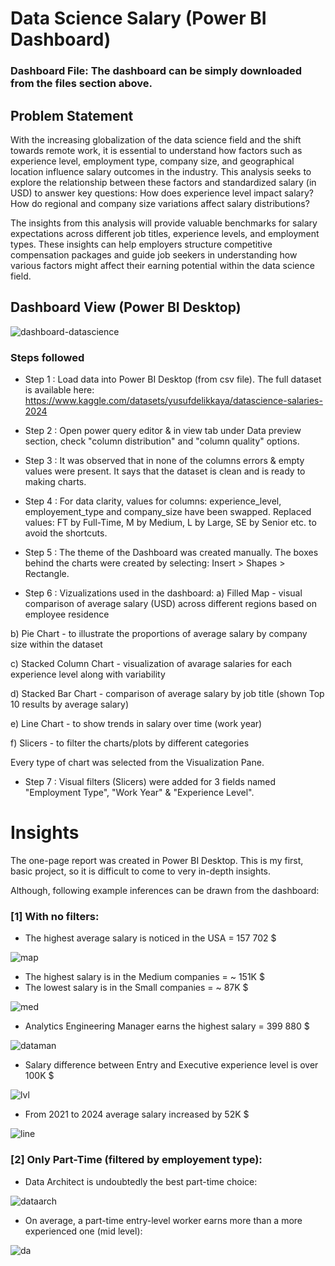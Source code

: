 
# Data Science Salary (Power BI Dashboard)

### Dashboard File: The dashboard can be simply downloaded from the files section above.

## Problem Statement

With the increasing globalization of the data science field and the shift towards remote work, it is essential to understand how factors such as experience level, employment type, company size, and geographical location influence salary outcomes in the industry. This analysis seeks to explore the relationship between these factors and standardized salary (in USD) to answer key questions: How does experience level impact salary? How do regional and company size variations affect salary distributions?

The insights from this analysis will provide valuable benchmarks for salary expectations across different job titles, experience levels, and employment types. These insights can help employers structure competitive compensation packages and guide job seekers in understanding how various factors might affect their earning potential within the data science field.

## Dashboard View (Power BI Desktop)

![dashboard-datascience](https://github.com/user-attachments/assets/f3b4fdb5-e93a-427c-97ab-6462e5e9d102)

### Steps followed 

- Step 1 : Load data into Power BI Desktop (from csv file). The full dataset is available here: 
https://www.kaggle.com/datasets/yusufdelikkaya/datascience-salaries-2024

- Step 2 : Open power query editor & in view tab under Data preview section, check "column distribution" and "column quality" options.

- Step 3 : It was observed that in none of the columns errors & empty values were present. It says that the dataset is clean and is ready to making charts. 

- Step 4 : For data clarity, values for columns: experience_level, employement_type and company_size have been swapped. Replaced values: FT by Full-Time, M by Medium, L by Large, SE by Senior etc. to avoid the shortcuts.

- Step 5 : The theme of the Dashboard was created manually. The boxes behind the charts were created by selecting: Insert > Shapes > Rectangle.

- Step 6 : Vizualizations used in the dashboard:
a) Filled Map - visual comparison of average salary (USD) across different regions based on employee residence 

b) Pie Chart - to illustrate the proportions of average salary by company size within the dataset

c) Stacked Column Chart - visualization of avarage salaries for each experience level along with variability

d) Stacked Bar Chart - comparison of average salary by job title (shown Top 10 results by average salary)

e) Line Chart - to show trends in salary over time (work year)

f) Slicers - to filter the charts/plots by different categories

Every type of chart was selected from the Visualization Pane.

- Step 7 : Visual filters (Slicers) were added for 3 fields named "Employment Type", "Work Year" & "Experience Level".


# Insights

The one-page report was created in Power BI Desktop. This is my first, basic project, so it is difficult to come to very in-depth insights.

Although, following example inferences can be drawn from the dashboard:

### [1] With no filters:
 - The highest average salary is noticed in the USA = 157 702 $
   
 ![map](https://github.com/user-attachments/assets/b29b6cdb-81cd-45fb-9fb3-07ce21537f91)
 
 - The highest salary is in the Medium companies = ~ 151K $
 - The lowest salary is in the Small companies = ~ 87K $

 ![med](https://github.com/user-attachments/assets/901853e6-2b79-494c-afc2-ea222a52c57f)

 - Analytics Engineering Manager earns the highest salary = 399 880 $
   
 ![dataman](https://github.com/user-attachments/assets/df3cd4ca-b34d-4abc-9ebe-1244c4e04056)

 - Salary difference between Entry and Executive experience level is over 100K $
   
 ![lvl](https://github.com/user-attachments/assets/7a924753-115c-4315-a71e-97aadfc8eb15)

 - From 2021 to 2024 average salary increased by 52K $
   
 ![line](https://github.com/user-attachments/assets/d314e655-5a54-464c-a2dc-fadb26523369)

### [2] Only Part-Time (filtered by employement type):

 - Data Architect is undoubtedly the best part-time choice:

 ![dataarch](https://github.com/user-attachments/assets/b7ac7b87-bddf-4388-874a-782bc16bdbd5)

 - On average, a part-time entry-level worker earns more than a more experienced one (mid level):

 ![da](https://github.com/user-attachments/assets/8f90a17c-3501-493d-9e63-15f5df809e19)





